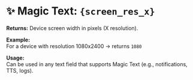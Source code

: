 # ✨ Magic Text: `{screen_res_x}`

**Returns:** Device screen width in pixels (X resolution).

**Example:**  
For a device with resolution 1080x2400 → returns `1080`

**Usage:**  
Can be used in any text field that supports Magic Text (e.g., notifications, TTS, logs).